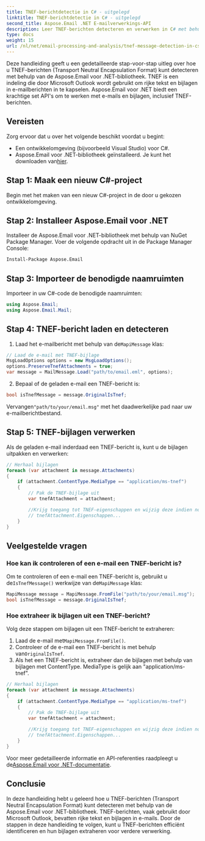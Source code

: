 ```yaml
---
title: TNEF-berichtdetectie in C# - uitgelegd
linktitle: TNEF-berichtdetectie in C# - uitgelegd
second_title: Aspose.Email .NET E-mailverwerkings-API
description: Leer TNEF-berichten detecteren en verwerken in C# met behulp van Aspose.Email voor .NET. Verbeter de e-mailverwerking met rijke tekst en bijlagen.
type: docs
weight: 15
url: /nl/net/email-processing-and-analysis/tnef-message-detection-in-csharp-explained/
---
```


Deze handleiding geeft u een gedetailleerde stap-voor-stap uitleg over hoe u TNEF-berichten (Transport Neutral Encapsulation Format) kunt detecteren met behulp van de Aspose.Email voor .NET-bibliotheek. TNEF is een indeling die door Microsoft Outlook wordt gebruikt om rijke tekst en bijlagen in e-mailberichten in te kapselen. Aspose.Email voor .NET biedt een krachtige set API's om te werken met e-mails en bijlagen, inclusief TNEF-berichten.

## Vereisten

Zorg ervoor dat u over het volgende beschikt voordat u begint:

- Een ontwikkelomgeving (bijvoorbeeld Visual Studio) voor C#.
-  Aspose.Email voor .NET-bibliotheek geïnstalleerd. Je kunt het downloaden van[hier](https://releases.aspose.com/email/net).

## Stap 1: Maak een nieuw C#-project

Begin met het maken van een nieuw C#-project in de door u gekozen ontwikkelomgeving.

## Stap 2: Installeer Aspose.Email voor .NET

Installeer de Aspose.Email voor .NET-bibliotheek met behulp van NuGet Package Manager. Voer de volgende opdracht uit in de Package Manager Console:

```bash
Install-Package Aspose.Email
```

## Stap 3: Importeer de benodigde naamruimten

Importeer in uw C#-code de benodigde naamruimten:

```csharp
using Aspose.Email;
using Aspose.Email.Mail;
```

## Stap 4: TNEF-bericht laden en detecteren

1.  Laad het e-mailbericht met behulp van de`MapiMessage` klas:

```csharp
// Laad de e-mail met TNEF-bijlage
MsgLoadOptions options = new MsgLoadOptions();
options.PreserveTnefAttachments = true;
var message = MailMessage.Load("path/to/email.eml", options);
```

2. Bepaal of de geladen e-mail een TNEF-bericht is:

```csharp
bool isTnefMessage = message.OriginalIsTnef;
```

 Vervangen`"path/to/your/email.msg"` met het daadwerkelijke pad naar uw e-mailberichtbestand.

## Stap 5: TNEF-bijlagen verwerken

Als de geladen e-mail inderdaad een TNEF-bericht is, kunt u de bijlagen uitpakken en verwerken:

```csharp
// Herhaal bijlagen
foreach (var attachment in message.Attachments)
{
    if (attachment.ContentType.MediaType == "application/ms-tnef")
    {
        // Pak de TNEF-bijlage uit
        var tnefAttachment = attachment;

        //Krijg toegang tot TNEF-eigenschappen en wijzig deze indien nodig
        // tnefAttachment.Eigenschappen...
    }
}
```

## Veelgestelde vragen

### Hoe kan ik controleren of een e-mail een TNEF-bericht is?

 Om te controleren of een e-mail een TNEF-bericht is, gebruikt u de`IsTnefMessage()` werkwijze van de`MapiMessage` klas:

```csharp
MapiMessage message = MapiMessage.FromFile("path/to/your/email.msg");
bool isTnefMessage = message.OriginalIsTnef;
```

### Hoe extraheer ik bijlagen uit een TNEF-bericht?

Volg deze stappen om bijlagen uit een TNEF-bericht te extraheren:

1.  Laad de e-mail met`MapiMessage.FromFile()`.
2.  Controleer of de e-mail een TNEF-bericht is met behulp van`OriginalIsTnef`.
3. Als het een TNEF-bericht is, extraheer dan de bijlagen met behulp van bijlagen met ContentType. MediaType is gelijk aan "application/ms-tnef".

```csharp
// Herhaal bijlagen
foreach (var attachment in message.Attachments)
{
    if (attachment.ContentType.MediaType == "application/ms-tnef")
    {
        // Pak de TNEF-bijlage uit
        var tnefAttachment = attachment;

        //Krijg toegang tot TNEF-eigenschappen en wijzig deze indien nodig
        // tnefAttachment.Eigenschappen...
    }
}
```

 Voor meer gedetailleerde informatie en API-referenties raadpleegt u de[Aspose.Email voor .NET-documentatie](https://reference.aspose.com/email/net/).

## Conclusie

In deze handleiding hebt u geleerd hoe u TNEF-berichten (Transport Neutral Encapsulation Format) kunt detecteren met behulp van de Aspose.Email voor .NET-bibliotheek. TNEF-berichten, vaak gebruikt door Microsoft Outlook, bevatten rijke tekst en bijlagen in e-mails. Door de stappen in deze handleiding te volgen, kunt u TNEF-berichten efficiënt identificeren en hun bijlagen extraheren voor verdere verwerking.


